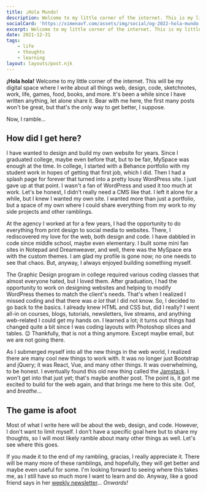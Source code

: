 ```yaml
---
title: ¡Hola Mundo!
description: Welcome to my little corner of the internet. This is my little digital corner where I talk and post about all things web, design, code, sketchnotes, work, life, games, books, and more.
socialCard: 'https://ximenavf.com/assets/img/social/og-2022-hola-mundo.jpg'
excerpt: Welcome to my little corner of the internet. This is my little digital corner where I talk and post about all things web, design, code, sketchnotes, work, life, games, books, and more.
date: 2021-12-31
tags:
    - life
    - thoughts
    - learning
layout: layouts/post.njk
---
```


**¡Hola hola!** Welcome to my little corner of the internet. This will be my digital space where I write about all things web, design, code, sketchnotes, work, life, games, food, books, and more. It's been a while since I have written anything, let alone share it. Bear with me here, the first many posts won't be great, but that's the only way to get better, I suppose.

Now, I ramble…

## How did I get here? 
I have wanted to design and build my own website for years. Since I graduated college, maybe even before that, but to be fair, MySpace was enough at the time. In college, I started with a Behance portfolio with my student work in hopes of getting that first job, which I did. Then I had a splash page for forever that turned into a pretty lousy WordPress site. I just gave up at that point. I wasn't a fan of WordPress and used it too much at work. Let's be honest, I didn't really need a CMS like that. I left it alone for a while, but I knew I wanted my own site. I wanted more than just a portfolio, but a space of my own where I could share everything from my work to my side projects and other ramblings.

At the agency I worked at for a few years, I had the opportunity to do everything from print design to social media to websites. There, I rediscovered my love for the web, both design and code. I have dabbled in code since middle school, maybe even elementary. I built some mini fan sites in Notepad and Dreamweaver, and well, there was the MySpace era with the custom themes. I am glad my profile is gone now; no one needs to see that chaos. But, anyway, I always enjoyed building something myself.

The Graphic Design program in college required various coding classes that almost everyone hated, but I loved them. After graduation, I had the opportunity to work on designing websites and helping to modify WordPress themes to match the client's needs. That's when I realized I missed coding and that there was _a lot_ that I did not know. So, I decided to go back to the basics. I already knew HTML and CSS but, did I really? I went all-in on courses, blogs, tutorials, newsletters, live streams, and anything web-related I could get my hands on. I learned a lot; it turns out things had changed quite a bit since I was coding layouts with Photoshop slices and tables. 😉 Thankfully, that is not a thing anymore. Except maybe email, but we are not going there.

As I submerged myself into all the new things in the web world, I realized there are many cool new things to work with. It was no longer just Bootstrap and jQuery; it was React, Vue, and many other things. It was overwhelming, to be honest. I eventually found this old new thing called the [Jamstack](https://jamstack.org/). I won't get into that just yet; that's maybe another post. The point is, it got me excited to build for the web again, and that brings me here to this site. Oof, and _breathe_…

## The game is afoot 
Most of what I write here will be about the web, design, and code. However, I don't want to limit myself. I don't have a specific goal here but to share my thoughts, so I will most likely ramble about many other things as well. Let's see where this goes.

If you made it to the end of my rambling, gracias, I really appreciate it. There will be many more of these ramblings, and hopefully, they will get better and maybe even useful for some. I'm looking forward to seeing where this takes me, as I still have so much more I want to learn and do. Anyway, like a good friend says in her [weekly newsletter](https://cassidoo.co/newsletter/)… _Onwards!_